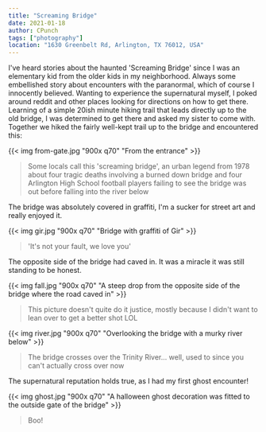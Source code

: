```yaml
---
title: "Screaming Bridge"
date: 2021-01-18
author: CPunch
tags: ["photography"]
location: "1630 Greenbelt Rd, Arlington, TX 76012, USA"
---
```


I've heard stories about the haunted 'Screaming Bridge' since I was an elementary kid from the older kids in my neighborhood. Always some embellished story about encounters with the paranormal, which of course I innocently believed. Wanting to experience the supernatural myself, I poked around reddit and other places looking for directions on how to get there. Learning of a simple 20ish minute hiking trail that leads directly up to the old bridge, I was determined to get there and asked my sister to come with. Together we hiked the fairly well-kept trail up to the bridge and encountered this:

{{< img from-gate.jpg "900x q70" "From the entrance" >}}
> Some locals call this 'screaming bridge', an urban legend from 1978 about four tragic deaths involving a burned down bridge and four Arlington High School football players failing to see the bridge was out before falling into the river below

The bridge was absolutely covered in graffiti, I'm a sucker for street art and really enjoyed it.

{{< img gir.jpg "900x q70" "Bridge with graffiti of Gir" >}}
> 'It's not your fault, we love you'

The opposite side of the bridge had caved in. It was a miracle it was still standing to be honest.

{{< img fall.jpg "900x q70" "A steep drop from the opposite side of the bridge where the road caved in" >}}
> This picture doesn't quite do it justice, mostly because I didn't want to lean over to get a better shot LOL

{{< img river.jpg "900x q70" "Overlooking the bridge with a murky river below" >}}
> The bridge crosses over the Trinity River... well, used to since you can't actually cross over now

The supernatural reputation holds true, as I had my first ghost encounter!

{{< img ghost.jpg "900x q70" "A halloween ghost decoration was fitted to the outside gate of the bridge" >}}
> Boo!